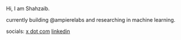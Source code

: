 Hi, I am Shahzaib.

currently building @ampierelabs and researching in machine learning.

socials: [x dot com](tab:https://twitter.com/sshzib) [linkedin](tab:https://linkedin.com/in/shzaibahmed)
